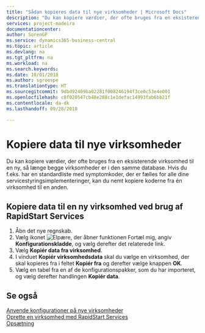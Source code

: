 ```yaml
---
title: "Sådan kopieres data til nye virksomheder | Microsoft Docs"
description: "Du kan kopiere værdier, der ofte bruges fra en eksisterende virksomhed til en ny, så længe begge virksomheder er i den samme database. Hvis du f.eks. har en standardliste med symptomkoder, der er fælles for alle dine servicestyringsimplementeringer, kan du nemt kopiere koderne fra én virksomhed til en anden."
services: project-madeira
documentationcenter: 
author: SorenGP
ms.service: dynamics365-business-central
ms.topic: article
ms.devlang: na
ms.tgt_pltfrm: na
ms.workload: na
ms.search.keywords: 
ms.date: 10/01/2018
ms.author: sgroespe
ms.translationtype: HT
ms.sourcegitcommit: 9dbd92409ba02281f008246194f3ce0c53e4e001
ms.openlocfilehash: c8f020547cb48e288c1e1defac14993fab6bb21f
ms.contentlocale: da-dk
ms.lasthandoff: 09/28/2018

---
```

# <a name="copy-data-to-new-companies"></a>Kopiere data til nye virksomheder
Du kan kopiere værdier, der ofte bruges fra en eksisterende virksomhed til en ny, så længe begge virksomheder er i den samme database. Hvis du f.eks. har en standardliste med symptomkoder, der er fælles for alle dine servicestyringsimplementeringer, kan du nemt kopiere koderne fra én virksomhed til en anden.  

## <a name="to-copy-data-to-a-new-company-using-rapidstart-services"></a>Kopiere data til en ny virksomhed ved brug af RapidStart Services  
1. Åbn det nye regnskab.  
2. Vælg ikonet ![Elpære, der åbner funktionen Fortæl mig](media/ui-search/search_small.png "Fortæl mig, hvad du vil foretage dig"), angiv **Konfigurationskladde**, og vælg derefter det relaterede link.  
3. Vælg **Kopiér data fra virksomhed**.  
4. I vinduet **Kopiér virksomhedsdata** skal du vælge en virksomhed, der skal kopieres fra i feltet **Kopiér fra** og derefter vælge knappen **OK**.  
5. Vælg en tabel fra en af de konfigurationspakker, som du har importeret, og vælg derefter handlingen **Kopiér data**.

## <a name="see-also"></a>Se også
[Anvende konfigurationer på nye virksomheder](admin-apply-configuration-to-new-companies.md)  
[Oprette en virksomhed med RapidStart Services](admin-set-up-a-company-with-rapidstart.md)  
[Opsætning](admin-setup-and-administration.md)

